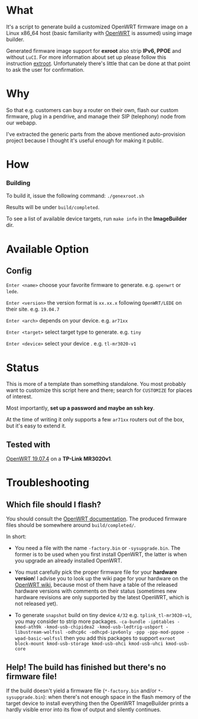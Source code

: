 # What

It's a script to generate build a customized OpenWRT firmware image on a Linux x86_64 host
(basic familiarity with [OpenWRT](https://wiki.openwrt.org/doc/howto/user.beginner)
is assumed) using image builder.

Generated firmware image support for **exroot** also strip **IPv6, PPOE** and without `LuCI`.
For more information about set up please follow this instruction [extroot](http://wiki.openwrt.org/doc/howto/extroot). Unfortunately there's little that can be done at that point to ask the user for confirmation.

# Why

So that e.g. customers can buy a router on their own, flash our custom
firmware, plug in a pendrive, and manage their SIP (telephony) node
from our webapp.

I've extracted the generic parts from the above mentioned auto-provision
project because I thought it's useful enough for making it public.

# How
### Building

To build it, issue the following command: `./genexroot.sh`

Results will be under `build/completed`.

To see a list of available device targets, run `make info` in the **ImageBuilder** dir.

# Available Option
## Config

`Enter <name>` choose your favorite firmware to generate. e.g. `openwrt` or `lede`.

`Enter <version>` the version format is `xx.xx.x` following `OpenWRT/LEDE` on their site. e.g. `19.04.7`

`Enter <arch>` depends on your device. e.g. `ar71xx`

`Enter <target>` select target type to generate. e.g. `tiny`

`Enter <device>` select your device . e.g. `tl-mr3020-v1`

# Status

This is more of a template than something standalone. You most
probably want to customize this script here and there; search for
`CUSTOMIZE` for places of interest.

Most importantly, **set up a password and maybe an ssh key**.

At the time of writing it only supports a few `ar71xx` routers out of the box,
but it's easy to extend it.

## Tested with

[OpenWRT 19.07.4](https://downloads.openwrt.org/releases/)
on a **TP-Link MR3020v1**.

# Troubleshooting

## Which file should I flash?

You should consult the [OpenWRT documentation](https://wiki.openwrt.org/doc/howto/user.beginner).
The produced firmware files should be somewhere around ```build/completed/```.

In short:

* You need a file with the name ```-factory.bin``` or ```-sysupgrade.bin```. The former is to
  be used when you first install OpenWRT, the latter is when you upgrade an already installed
  OpenWRT.

* You must carefully pick the proper firmware file for your **hardware version**! I advise you
  to look up the wiki page for your hardware on the [OpenWRT wiki](https://wiki.openwrt.org),
  because most of them have a table of the released hardware versions with comments on their
  status (sometimes new hardware revisions are only supported by the latest OpenWRT, which is
  not released yet).

* To generate `snapshot` build on tiny device `4/32` e.g. `tplink_tl-mr3020-v1`, you may consider
  to strip more packages.
  `-ca-bundle -ip6tables -kmod-ath9k -kmod-usb-chipidea2 -kmod-usb-ledtrig-usbport -libustream-wolfssl
   -odhcp6c -odhcpd-ipv6only -ppp -ppp-mod-pppoe -wpad-basic-wolfssl`
  then you add this packages to support `exroot`
   `block-mount kmod-usb-storage kmod-usb-ohci kmod-usb-uhci kmod-usb-core`
  

## Help! The build has finished but there's no firmware file!

If the build doesn't yield a firmware file (```*-factory.bin``` and/or ```*-sysupgrade.bin```):
when there's not enough space in the flash memory of the target device to install everything
then the OpenWRT ImageBuilder prints a hardly visible error into its flow of output and
silently continues.